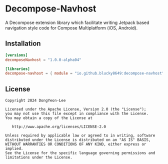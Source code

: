 # Decompose-Navhost
A Decompose extension library which facilitate writing Jetpack based navigation style code for Compose Multiplatform (iOS, Android).

## Installation
```toml
[versions]
decomposeNavhost = "1.0.0-alpha04"

[libraries]
decompose-navhost = { module = "io.github.blucky8649:decompose-navhost", version.ref = "decomposeNavhost" }
```

## License
```
Copyright 2024 DongYeon-Lee

Licensed under the Apache License, Version 2.0 (the "License");
you may not use this file except in compliance with the License.
You may obtain a copy of the License at

   http://www.apache.org/licenses/LICENSE-2.0

Unless required by applicable law or agreed to in writing, software
distributed under the License is distributed on an "AS IS" BASIS,
WITHOUT WARRANTIES OR CONDITIONS OF ANY KIND, either express or implied.
See the License for the specific language governing permissions and
limitations under the License.
```
